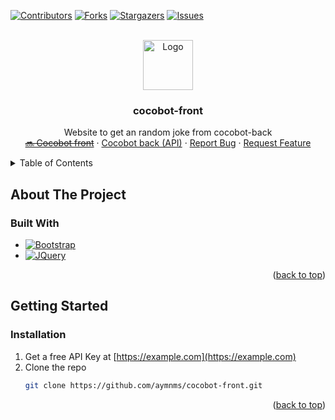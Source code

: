 <a id="readme-top"></a>

[![Contributors][contributors-shield]][contributors-url]
[![Forks][forks-shield]][forks-url]
[![Stargazers][stars-shield]][stars-url]
[![Issues][issues-shield]][issues-url]

<!-- PROJECT LOGO -->
<br />
<div align="center">
  <a href="https://github.com/aymnms/cocobot-front">
    <img src="images/logo.png" alt="Logo" width="80" height="80">
  </a>

<h3 align="center">cocobot-front</h3>

  <p align="center">
    Website to get an random joke from cocobot-back
    <br>
    <a href=""><strike>🔜 Cocobot front</strike></a>
    ·
    <a href="https://github.com/aymnms/cocobot-back">Cocobot back (API)</a>
    ·
    <a href="https://github.com/aymnms/cocobot-front/issues/new?labels=bug&template=bug-report---.md">Report Bug</a>
    ·
    <a href="https://github.com/aymnms/cocobot-front/issues/new?labels=enhancement&template=feature-request---.md">Request Feature</a>
  </p>
</div>



<!-- TABLE OF CONTENTS -->
<details>
  <summary>Table of Contents</summary>
  <ol>
    <li>
      <a href="#about-the-project">About The Project</a>
      <ul>
        <li><a href="#built-with">Built With</a></li>
      </ul>
    </li>
    <li>
      <a href="#getting-started">Getting Started</a>
      <ul>
        <li><a href="#installation">Installation</a></li>
      </ul>
    </li>
  </ol>
</details>



<!-- ABOUT THE PROJECT -->
## About The Project

### Built With

* [![Bootstrap][Bootstrap.com]][Bootstrap-url]
* [![JQuery][JQuery.com]][JQuery-url]

<p align="right">(<a href="#readme-top">back to top</a>)</p>

<!-- GETTING STARTED -->
## Getting Started

### Installation

1. Get a free API Key at [https://example.com](https://example.com)
2. Clone the repo
   ```sh
   git clone https://github.com/aymnms/cocobot-front.git
   ```

<p align="right">(<a href="#readme-top">back to top</a>)</p>


<!-- MARKDOWN LINKS & IMAGES -->
<!-- https://www.markdownguide.org/basic-syntax/#reference-style-links -->
[contributors-shield]: https://img.shields.io/github/contributors/aymnms/cocobot-front.svg?style=for-the-badge
[contributors-url]: https://github.com/aymnms/cocobot-front/graphs/contributors
[forks-shield]: https://img.shields.io/github/forks/aymnms/cocobot-front.svg?style=for-the-badge
[forks-url]: https://github.com/aymnms/cocobot-front/network/members
[stars-shield]: https://img.shields.io/github/stars/aymnms/cocobot-front.svg?style=for-the-badge
[stars-url]: https://github.com/aymnms/cocobot-front/stargazers
[issues-shield]: https://img.shields.io/github/issues/aymnms/cocobot-front.svg?style=for-the-badge
[issues-url]: https://github.com/aymnms/cocobot-front/issues
[Bootstrap.com]: https://img.shields.io/badge/Bootstrap-563D7C?style=for-the-badge&logo=bootstrap&logoColor=white
[Bootstrap-url]: https://getbootstrap.com
[JQuery.com]: https://img.shields.io/badge/jQuery-0769AD?style=for-the-badge&logo=jquery&logoColor=white
[JQuery-url]: https://jquery.com 